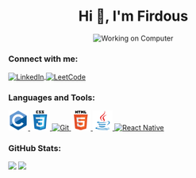 <h1 align="center">Hi 👋, I'm Firdous</h1>
<p align="center">
  <img src="https://media.giphy.com/media/QDjpIL6oNCVZ4qzGs7/giphy.gif" alt="Working on Computer" width="200"/>
</p>

<h3 align="left">Connect with me:</h3>
<p align="left">
  <a href="https://www.linkedin.com/in/shaikh-firdous-18b773321/" target="blank">
    <img align="center" src="https://raw.githubusercontent.com/rahuldkjain/github-profile-readme-generator/master/src/images/icons/Social/linked-in-alt.svg" alt="LinkedIn" height="30" width="40" />
  </a>
  <a href="https://www.leetcode.com/sfirdous0404" target="blank">
    <img align="center" src="https://raw.githubusercontent.com/rahuldkjain/github-profile-readme-generator/master/src/images/icons/Social/leet-code.svg" alt="LeetCode" height="30" width="40" />
  </a>
</p>
<h3 align="left">Languages and Tools:</h3>
<p align="left">
  <a href="https://www.cprogramming.com/" target="_blank" rel="noreferrer"> 
    <img src="https://raw.githubusercontent.com/devicons/devicon/master/icons/c/c-original.svg" alt="C" width="40" height="40"/>
  </a> 
  <a href="https://www.w3schools.com/css/" target="_blank" rel="noreferrer"> 
    <img src="https://raw.githubusercontent.com/devicons/devicon/master/icons/css3/css3-original-wordmark.svg" alt="CSS3" width="40" height="40"/> 
  </a> 
  <a href="https://git-scm.com/" target="_blank" rel="noreferrer"> 
    <img src="https://www.vectorlogo.zone/logos/git-scm/git-scm-icon.svg" alt="Git" width="40" height="40"/> 
  </a> 
  <a href="https://www.w3.org/html/" target="_blank" rel="noreferrer"> 
    <img src="https://raw.githubusercontent.com/devicons/devicon/master/icons/html5/html5-original-wordmark.svg" alt="HTML5" width="40" height="40"/> 
  </a> 
  <a href="https://www.java.com" target="_blank" rel="noreferrer"> 
    <img src="https://raw.githubusercontent.com/devicons/devicon/master/icons/java/java-original.svg" alt="Java" width="40" height="40"/> 
  </a> 
  <a href="https://reactnative.dev/" target="_blank" rel="noreferrer"> 
    <img src="https://reactnative.dev/img/header_logo.svg" alt="React Native" width="40" height="40"/> 
  </a> 
</p>

<!-- Add Language Stats Section -->
<h3 align="left">GitHub Stats:</h3>
<p align="left">
  <img height="180em" src="https://github-readme-stats.vercel.app/api?username=sfirdous&show_icons=true&hide_title=true&hide=prs&count_private=true&theme=radical" />
  <img height="180em" src="https://github-readme-stats.vercel.app/api/top-langs/?username=sfirdous&langs_count=8&layout=compact&theme=radical" />
</p>


 
 







